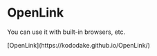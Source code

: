 # OpenLink
<p>You can use it with built-in browsers, etc.</P>
[OpenLink](https://kododake.github.io/OpenLink/)
